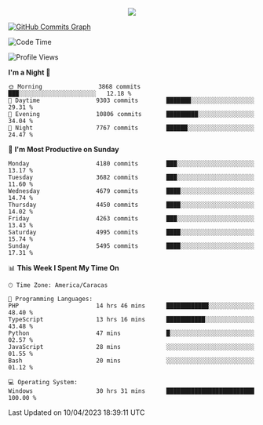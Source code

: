 <p align="center">
  <a href="http://www.github.com/thevacs">
    <img src="https://github-readme-streak-stats.herokuapp.com/?user=thevacs&stroke=ffffff&background=1c1917&ring=0891b2&fire=0891b2&currStreakNum=ffffff&currStreakLabel=0891b2&sideNums=ffffff&sideLabels=ffffff&dates=ffffff&hide_border=true" />
  </a>
  
  <a href="http://www.github.com/thevacs"><img src="https://github-readme-activity-graph.cyclic.app/graph?username=thevacs&bg_color=000000&color=ffffff&line=ff0000&point=ebebeb&area=true&hide_border=true" alt="GitHub Commits Graph" /></a>
  
</p>

<!--START_SECTION:waka-->
![Code Time](http://img.shields.io/badge/Code%20Time-1%2C310%20hrs%2050%20mins-blue)

![Profile Views](http://img.shields.io/badge/Profile%20Views-0-blue)

**I'm a Night 🦉** 

```text
🌞 Morning                3868 commits        ███░░░░░░░░░░░░░░░░░░░░░░   12.18 % 
🌆 Daytime                9303 commits        ███████░░░░░░░░░░░░░░░░░░   29.31 % 
🌃 Evening                10806 commits       █████████░░░░░░░░░░░░░░░░   34.04 % 
🌙 Night                  7767 commits        ██████░░░░░░░░░░░░░░░░░░░   24.47 % 
```
📅 **I'm Most Productive on Sunday** 

```text
Monday                   4180 commits        ███░░░░░░░░░░░░░░░░░░░░░░   13.17 % 
Tuesday                  3682 commits        ███░░░░░░░░░░░░░░░░░░░░░░   11.60 % 
Wednesday                4679 commits        ████░░░░░░░░░░░░░░░░░░░░░   14.74 % 
Thursday                 4450 commits        ████░░░░░░░░░░░░░░░░░░░░░   14.02 % 
Friday                   4263 commits        ███░░░░░░░░░░░░░░░░░░░░░░   13.43 % 
Saturday                 4995 commits        ████░░░░░░░░░░░░░░░░░░░░░   15.74 % 
Sunday                   5495 commits        ████░░░░░░░░░░░░░░░░░░░░░   17.31 % 
```


📊 **This Week I Spent My Time On** 

```text
🕑︎ Time Zone: America/Caracas

💬 Programming Languages: 
PHP                      14 hrs 46 mins      ████████████░░░░░░░░░░░░░   48.40 % 
TypeScript               13 hrs 16 mins      ███████████░░░░░░░░░░░░░░   43.48 % 
Python                   47 mins             █░░░░░░░░░░░░░░░░░░░░░░░░   02.57 % 
JavaScript               28 mins             ░░░░░░░░░░░░░░░░░░░░░░░░░   01.55 % 
Bash                     20 mins             ░░░░░░░░░░░░░░░░░░░░░░░░░   01.12 % 

💻 Operating System: 
Windows                  30 hrs 31 mins      █████████████████████████   100.00 % 
```


 Last Updated on 10/04/2023 18:39:11 UTC
<!--END_SECTION:waka-->
